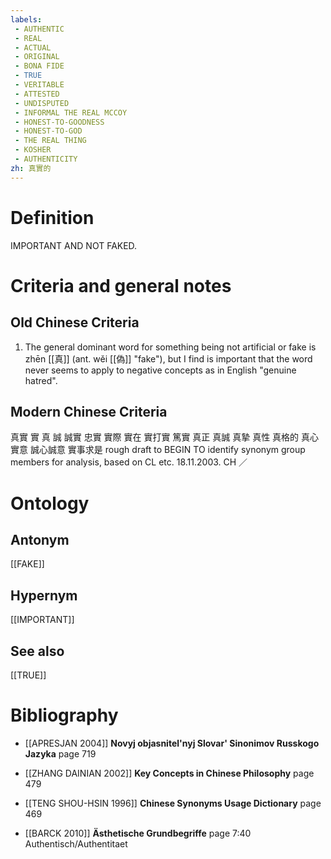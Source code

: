 ```yaml
---
labels: 
 - AUTHENTIC
 - REAL
 - ACTUAL
 - ORIGINAL
 - BONA FIDE
 - TRUE
 - VERITABLE
 - ATTESTED
 - UNDISPUTED
 - INFORMAL THE REAL MCCOY
 - HONEST-TO-GOODNESS
 - HONEST-TO-GOD
 - THE REAL THING
 - KOSHER
 - AUTHENTICITY
zh: 真實的
---
```


# Definition
IMPORTANT AND NOT FAKED.
# Criteria and general notes
## Old Chinese Criteria
1. The general dominant word for something being not artificial or fake is zhēn [[真]] (ant. wěi [[偽]] "fake"), but I find is important that the word never seems to apply to negative concepts as in English "genuine hatred".
## Modern Chinese Criteria
真實
實
真
誠
誠實
忠實
實際
實在
實打實
篤實
真正
真誠
真摯
真性
真格的
真心實意
誠心誠意
實事求是
rough draft to BEGIN TO identify synonym group members for analysis, based on CL etc. 18.11.2003. CH ／
# Ontology

## Antonym
[[FAKE]]
## Hypernym
[[IMPORTANT]]
## See also
[[TRUE]]
# Bibliography
- [[APRESJAN 2004]]
**Novyj objasnitel'nyj Slovar' Sinonimov Russkogo Jazyka** page 719

- [[ZHANG DAINIAN 2002]]
**Key Concepts in Chinese Philosophy** page 479

- [[TENG SHOU-HSIN 1996]]
**Chinese Synonyms Usage Dictionary** page 469

- [[BARCK 2010]]
**Ästhetische Grundbegriffe** page 7:40
Authentisch/Authentitaet